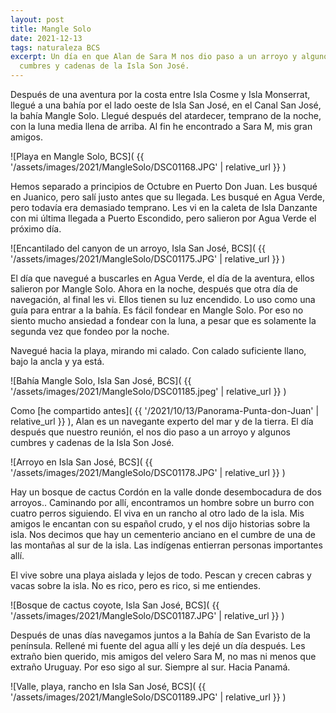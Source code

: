 ```yaml
---
layout: post
title: Mangle Solo
date: 2021-12-13
tags: naturaleza BCS
excerpt: Un día en que Alan de Sara M nos dio paso a un arroyo y algunos
  cumbres y cadenas de la Isla Son José.
---
```


Después de una aventura por la costa entre Isla Cosme y Isla Monserrat,
llegué a una bahía por el lado oeste de Isla San José, en el Canal San José,
la bahía Mangle Solo.
Llegué después del atardecer, temprano de la noche, con la luna media
llena de arriba. Al fin he encontrado a Sara M, mis gran amigos.

![Playa en Mangle Solo, BCS](
  {{ '/assets/images/2021/MangleSolo/DSC01168.JPG' | relative_url }}
)

Hemos separado a principios de Octubre en Puerto Don Juan. 
Les busqué en Juanico, pero salí justo antes que su llegada.
Les busqué en Agua Verde, pero todavía era demasiado temprano.
Les vi en la caleta de Isla Danzante con mi última llegada a Puerto Escondido,
pero salieron por Agua Verde el próximo día.

![Encantilado del canyon de un arroyo, Isla San José, BCS](
  {{ '/assets/images/2021/MangleSolo/DSC01175.JPG' | relative_url }}
)

El día que navegué a buscarles en Agua Verde, el día de la aventura,
ellos salieron por Mangle Solo. Ahora en la noche, después que otra día de
navegación, al final les vi. Ellos tienen su luz encendido. Lo uso como una
guía para entrar a la bahía. Es fácil fondear en Mangle Solo. Por eso no
siento mucho ansiedad a fondear con la luna, a pesar que es solamente la
segunda vez que fondeo por la noche.

Navegué hacia la playa, mirando mi calado. Con calado suficiente llano,
bajo la ancla y ya está.

![Bahía Mangle Solo, Isla San José, BCS](
  {{ '/assets/images/2021/MangleSolo/DSC01185.jpeg' | relative_url }}
)

Como [he compartido antes](
  {{ '/2021/10/13/Panorama-Punta-don-Juan' | relative_url }}
), Alan es un navegante experto del mar y de la tierra.
El día después que nuestro reunión, el nos dio paso a un arroyo y algunos
cumbres y cadenas de la Isla Son José.

![Arroyo en Isla San José, BCS](
  {{ '/assets/images/2021/MangleSolo/DSC01178.JPG' | relative_url }}
)

Hay un bosque de cactus Cordón en la valle donde desembocadura de dos arroyos..
Caminando por allí, encontramos un hombre sobre un burro con cuatro perros
siguiendo. El viva en un rancho al otro lado de la isla. Mis amigos le
encantan con su español crudo, y el nos dijo historias sobre la isla.
Nos decimos que hay un cementerio anciano en el cumbre de una de las
montañas al sur de la isla. Las indígenas entierran personas importantes
allí.

El vive sobre una playa aislada y lejos de todo. Pescan y crecen cabras y
vacas sobre la isla. No es rico, pero es rico, si me entiendes.

![Bosque de cactus coyote, Isla San José, BCS](
  {{ '/assets/images/2021/MangleSolo/DSC01187.JPG' | relative_url }}
)

Después de unas días navegamos juntos a la Bahía de San Evaristo de la
península. Rellené mi fuente del agua allí y les dejé un día después.
Les extraño bien querido, mis amigos del velero Sara M, no mas ni menos
que extraño Uruguay. Por eso sigo al sur. Siempre al sur. Hacia Panamá.

![Valle, playa, rancho en Isla San José, BCS](
  {{ '/assets/images/2021/MangleSolo/DSC01189.JPG' | relative_url }}
)

